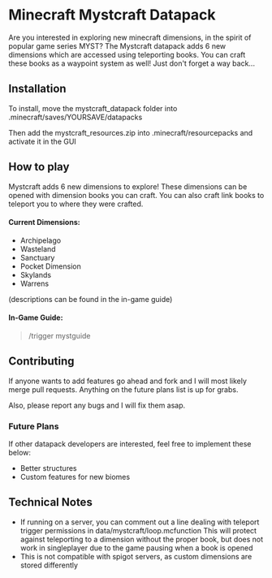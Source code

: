 # Minecraft Mystcraft Datapack

Are you interested in exploring new minecraft dimensions, in the spirit of popular game series MYST? The Mystcraft datapack adds 6 new dimensions which are accessed using teleporting books. You can craft these books as a waypoint system as well! Just don't forget a way back...

## Installation
To install, move the mystcraft_datapack folder into .minecraft/saves/YOURSAVE/datapacks

Then add the mystcraft_resources.zip into .minecraft/resourcepacks and activate it in the GUI

## How to play
Mystcraft adds 6 new dimensions to explore! These dimensions can be opened with dimension books you can craft.
You can also craft link books to teleport you to where they were crafted. 
#### Current Dimensions:
- Archipelago
- Wasteland
- Sanctuary
- Pocket Dimension
- Skylands
- Warrens

(descriptions can be found in the in-game guide)
#### In-Game Guide:
>/trigger mystguide

## Contributing
If anyone wants to add features go ahead and fork and I will most likely merge pull requests. Anything on the future plans list is up for grabs.

Also, please report any bugs and I will fix them asap.

### Future Plans
If other datapack developers are interested, feel free to implement these below:
- Better structures
- Custom features for new biomes

## Technical Notes
- If running on a server, you can comment out a line dealing with teleport trigger permissions in data/mystcraft/loop.mcfunction 
This will protect against teleporting to a dimension without the proper book, but does not work in singleplayer due to the game pausing when a book is opened
- This is not compatible with spigot servers, as custom dimensions are stored differently
